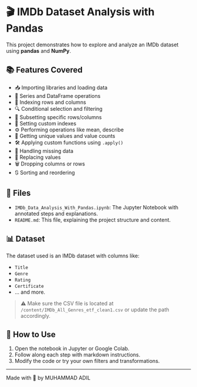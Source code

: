 # 🎬 IMDb Dataset Analysis with Pandas

This project demonstrates how to explore and analyze an IMDb dataset using **pandas** and **NumPy**.

## 📚 Features Covered

- 📥 Importing libraries and loading data
- 🧾 Series and DataFrame operations
- 📌 Indexing rows and columns
- 🔍 Conditional selection and filtering
- 🎯 Subsetting specific rows/columns
- 🧱 Setting custom indexes
- ⚙️ Performing operations like mean, describe
- 🔢 Getting unique values and value counts
- 🛠️ Applying custom functions using `.apply()`
- 🧼 Handling missing data
- 🔁 Replacing values
- 🗑️ Dropping columns or rows
- 🔃 Sorting and reordering

## 📂 Files

- `IMDb_Data_Analysis_With_Pandas.ipynb`: The Jupyter Notebook with annotated steps and explanations.
- `README.md`: This file, explaining the project structure and content.

## 📊 Dataset

The dataset used is an IMDb dataset with columns like:
- `Title`
- `Genre`
- `Rating`
- `Certificate`
- ... and more.

> ⚠️ Make sure the CSV file is located at `/content/IMDb_All_Genres_etf_clean1.csv` or update the path accordingly.

## 🚀 How to Use

1. Open the notebook in Jupyter or Google Colab.
2. Follow along each step with markdown instructions.
3. Modify the code or try your own filters and transformations.

---

Made with 💙 by MUHAMMAD ADIL